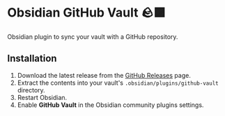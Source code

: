 # Obsidian GitHub Vault 🪨🟪
Obsidian plugin to sync your vault with a GitHub repository.
## Installation

1. Download the latest release from the [GitHub Releases](https://github.com/your-repo/github-vault/releases) page.
2. Extract the contents into your vault's `.obsidian/plugins/github-vault` directory.
3. Restart Obsidian.
4. Enable **GitHub Vault** in the Obsidian community plugins settings.